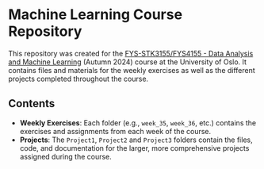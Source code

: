 # Machine Learning Course Repository

This repository was created for the [FYS-STK3155/FYS4155 - Data Analysis and Machine Learning](https://www.uio.no/studier/emner/matnat/fys/FYS-STK4155/index-eng.html) (Autumn 2024) course at the University of Oslo. It contains files and materials for the weekly exercises as well as the different projects completed throughout the course.

## Contents
- **Weekly Exercises**: Each folder (e.g., `week_35`, `week_36`, etc.) contains the exercises and assignments from each week of the course.
- **Projects**: The `Project1`, `Project2` and `Project3` folders contain the files, code, and documentation for the larger, more comprehensive projects assigned during the course.
